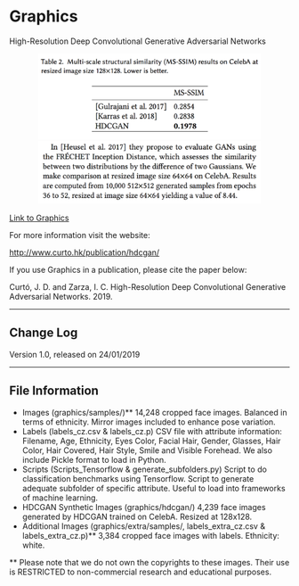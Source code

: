 # Graphics

High-Resolution Deep Convolutional Generative Adversarial Networks

<p align="center">
<img src="HDCGAN_table.png" width="400">
<img src="frechet.png" width="400">
</p>

<a href="https://drive.google.com/file/d/1KM_aBTICkLqKUhV8sDhaGShtzP8EJCIY/view?usp=sharing">Link to Graphics</a>

For more information visit the website:

  http://www.curto.hk/publication/hdcgan/

If you use Graphics in a publication, please cite the paper below:

Curtó, J. D. and Zarza, I. C.
High-Resolution Deep Convolutional Generative Adversarial Networks. 2019.

--------------------------------------------------------
Change Log
--------------------------------------------------------

Version 1.0, released on 24/01/2019

--------------------------------------------------------
File Information
--------------------------------------------------------

- Images (graphics/samples/)**
      14,248 cropped face images. Balanced in terms of ethnicity. Mirror images included to enhance pose variation.
- Labels (labels_cz.csv & labels_cz.p)
      CSV file with attribute information: Filename, Age, Ethnicity, Eyes Color, Facial Hair, Gender, Glasses, Hair Color, Hair Covered, Hair Style, Smile and Visible Forehead.
We also include Pickle format to load in Python.
- Scripts (Scripts_Tensorflow & generate_subfolders.py)
      Script to do classification benchmarks using Tensorflow.
      Script to generate adequate subfolder of specific attribute. Useful to load into frameworks of machine learning.
- HDCGAN Synthetic Images (graphics/hdcgan/)
      4,239 face images generated by HDCGAN trained on CelebA. Resized at 128x128.
- Additional Images (graphics/extra/samples/, labels_extra_cz.csv & labels_extra_cz.p)**
      3,384 cropped face images with labels. Ethnicity: white.

** Please note that we do not own the copyrights to these images. Their use is RESTRICTED to non-commercial research and educational purposes.
